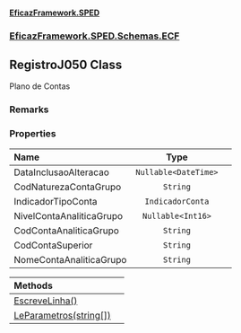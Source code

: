 #### [EficazFramework.SPED](EficazFrameworkSPED.md 'EficazFramework SPED')
### [EficazFramework.SPED.Schemas.ECF](EficazFramework.SPED.Schemas.ECF.md 'EficazFramework.SPED.Schemas.ECF')

## RegistroJ050 Class

Plano de Contas

### Remarks
### Properties

| Name | Type | |
| :--- | :---: | :--- |
| DataInclusaoAlteracao | `Nullable<DateTime>` |  |
| CodNaturezaContaGrupo | `String` |  |
| IndicadorTipoConta | `IndicadorConta` |  |
| NivelContaAnaliticaGrupo | `Nullable<Int16>` |  |
| CodContaAnaliticaGrupo | `String` |  |
| CodContaSuperior | `String` |  |
| NomeContaAnaliticaGrupo | `String` |  |

| Methods | |
| :--- | :--- |
| [EscreveLinha()](EficazFramework.SPED.Schemas.ECF/RegistroJ050/EscreveLinha().md 'EficazFramework.SPED.Schemas.ECF.RegistroJ050.EscreveLinha()') | |
| [LeParametros(string[])](EficazFramework.SPED.Schemas.ECF/RegistroJ050/LeParametros(string[]).md 'EficazFramework.SPED.Schemas.ECF.RegistroJ050.LeParametros(string[])') | |
